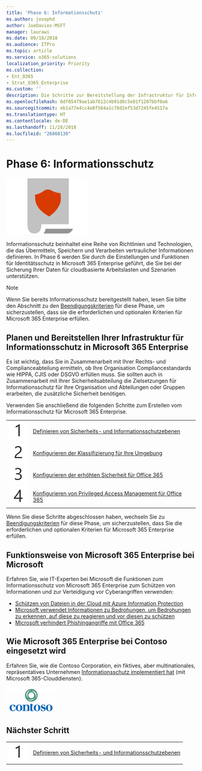 ```yaml
---
title: 'Phase 6: Informationsschutz'
ms.author: josephd
author: JoeDavies-MSFT
manager: laurawi
ms.date: 09/18/2018
ms.audience: ITPro
ms.topic: article
ms.service: o365-solutions
localization_priority: Priority
ms.collection:
- Ent_O365
- Strat_O365_Enterprise
ms.custom: ''
description: Die Schritte zur Bereitstellung der Infrastruktur für Informationsschutz in Microsoft 365 Enterprise.
ms.openlocfilehash: 6df05479ae1ab7612c4b91d8c5e81f1207bbf0a6
ms.sourcegitcommit: eb1a77e4cc4e8f564a1c78d2ef53d7245fe4517a
ms.translationtype: HT
ms.contentlocale: de-DE
ms.lasthandoff: 11/28/2018
ms.locfileid: "26868130"
---
```

# <a name="phase-6-information-protection"></a>Phase 6: Informationsschutz

![](./media/deploy-foundation-infrastructure/infoprotection_icon.png)

Informationsschutz beinhaltet eine Reihe von Richtlinien und Technologien, die das Übermitteln, Speichern und Verarbeiten vertraulicher Informationen definieren. In Phase 6 werden Sie durch die Einstellungen und Funktionen für Identitätsschutz in Microsoft 365 Enterprise geführt, die Sie bei der Sicherung Ihrer Daten für cloudbasierte Arbeitslasten und Szenarien unterstützen.

>[!Note]
>Wenn Sie bereits Informationsschutz bereitgestellt haben, lesen Sie bitte den Abschnitt zu den [Beendigungskriterien](infoprotect-exit-criteria.md) für diese Phase, um sicherzustellen, dass sie die erforderlichen und optionalen Kriterien für Microsoft 365 Enterprise erfüllen.
>

## <a name="plan-and-deploy-your-microsoft-365-enterprise-information-protection-infrastructure"></a>Planen und Bereitstellen Ihrer Infrastruktur für Informationsschutz in Microsoft 365 Enterprise 

Es ist wichtig, dass Sie in Zusammenarbeit mit Ihrer Rechts- und Complianceabteilung ermitteln, ob Ihre Organisation Compliancestandards wie HIPPA, CJIS oder DSGVO erfüllen muss. Sie sollten auch in Zusammenarbeit mit Ihrer Sicherheitsabteilung die Zielsetzungen für Informationsschutz für Ihre Organisation und Abteilungen oder Gruppen erarbeiten, die zusätzliche Sicherheit benötigen.

Verwenden Sie anschließend die folgenden Schritte zum Erstellen vom Informationsschutz für Microsoft 365 Enterprise.

|||
|:-------|:-----|
|![](./media/stepnumbers/Step1.png)|[Definieren von Sicherheits- und Informationsschutzebenen](infoprotect-define-sec-infoprotect-levels.md)|
|![](./media/stepnumbers/Step2.png)|[Konfigurieren der Klassifizierung für Ihre Umgebung](infoprotect-configure-classification.md)|
|![](./media/stepnumbers/Step3.png)|[Konfigurieren der erhöhten Sicherheit für Office 365](infoprotect-configure-increased-security-office-365.md)|
|![](./media/stepnumbers/Step4.png)|[Konfigurieren von Privileged Access Management für Office 365](infoprotect-configure-privileged-access-management.md)|


Wenn Sie diese Schritte abgeschlossen haben, wechseln Sie zu [Beendigungskriterien](infoprotect-exit-criteria.md) für diese Phase, um sicherzustellen, dass Sie die erforderlichen und optionalen Kriterien für Microsoft 365 Enterprise erfüllen.

## <a name="how-microsoft-does-microsoft-365-enterprise"></a>Funktionsweise von Microsoft 365 Enterprise bei Microsoft

Erfahren Sie, wie IT-Experten bei Microsoft die Funktionen zum Informationsschutz von Microsoft 365 Enterprise zum Schützen von Informationen und zur Verteidigung vor Cyberangriffen verwenden:

- [Schützen von Dateien in der Cloud mit Azure Information Protection](https://www.microsoft.com/itshowcase/Article/Content/924/Protecting-files-in-the-cloud-with-Azure-Information-Protection)
- [Microsoft verwendet Informationen zu Bedrohungen, um Bedrohungen zu erkennen, auf diese zu reagieren und vor diesen zu schützen](https://www.microsoft.com/itshowcase/Article/Content/934/Microsoft-uses-threat-intelligence-to-protect-detect-and-respond-to-threats)
- [Microsoft verhindert Phishingangriffe mit Office 365](https://www.microsoft.com/itshowcase/Article/Content/956/Microsoft-thwarts-phishing-attempts-with-Office-365)

## <a name="how-contoso-did-microsoft-365-enterprise"></a>Wie Microsoft 365 Enterprise bei Contoso eingesetzt wird

Erfahren Sie, wie die Contoso Corporation, ein fiktives, aber multinationales, repräsentatives Unternehmen [Informationsschutz implementiert hat](contoso-info-protect.md) (mit Microsoft 365-Clouddiensten).

![](./media/contoso-overview/contoso-icon.png)

## <a name="next-step"></a>Nächster Schritt

|||
|:-------|:-----|
|![](./media/stepnumbers/Step1.png)|[Definieren von Sicherheits- und Informationsschutzebenen](infoprotect-define-sec-infoprotect-levels.md)|

